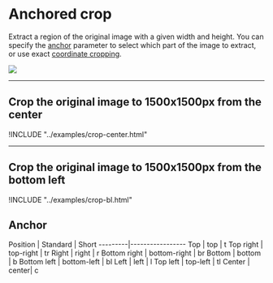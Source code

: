 # Anchored crop

Extract a region of the original image with a given width and height. You can specify the [anchor](#anchor) parameter to select which part of the image to extract, or use exact [coordinate cropping](exact.md).

![](https://zenhub.zengenti.com/image-examples/tree-frog-anchor-example.jpg?width=1000&quality=50)

---

## Crop the original image to 1500x1500px from the center

!INCLUDE "../examples/crop-center.html"

---

## Crop the original image to 1500x1500px from the bottom left

!INCLUDE "../examples/crop-bl.html"

## Anchor


Position | Standard | Short
---------|-----------------
Top | top | t
Top right |  top-right | tr
Right | right | r
Bottom right | bottom-right | br
Bottom | bottom | b
Bottom left | bottom-left | bl
Left | left | l
Top left | top-left | tl
Center | center| c